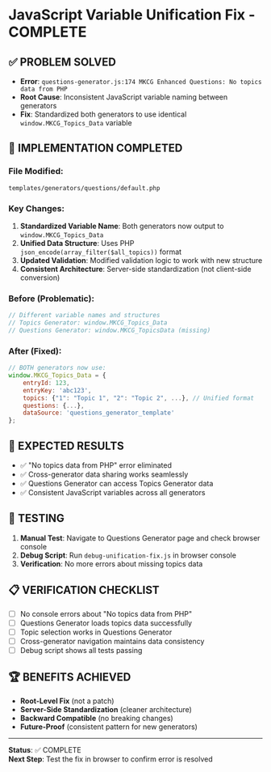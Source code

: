 # JavaScript Variable Unification Fix - COMPLETE

## ✅ **PROBLEM SOLVED**
- **Error**: `questions-generator.js:174 MKCG Enhanced Questions: No topics data from PHP`
- **Root Cause**: Inconsistent JavaScript variable naming between generators
- **Fix**: Standardized both generators to use identical `window.MKCG_Topics_Data` variable

## 🔧 **IMPLEMENTATION COMPLETED**

### **File Modified**: 
`templates/generators/questions/default.php`

### **Key Changes**:
1. **Standardized Variable Name**: Both generators now output to `window.MKCG_Topics_Data`
2. **Unified Data Structure**: Uses PHP `json_encode(array_filter($all_topics))` format
3. **Updated Validation**: Modified validation logic to work with new structure
4. **Consistent Architecture**: Server-side standardization (not client-side conversion)

### **Before (Problematic)**:
```javascript
// Different variable names and structures
// Topics Generator: window.MKCG_Topics_Data
// Questions Generator: window.MKCG_TopicsData (missing)
```

### **After (Fixed)**:
```javascript
// BOTH generators now use:
window.MKCG_Topics_Data = {
    entryId: 123,
    entryKey: 'abc123',
    topics: {"1": "Topic 1", "2": "Topic 2", ...}, // Unified format
    questions: {...},
    dataSource: 'questions_generator_template'
};
```

## 🎯 **EXPECTED RESULTS**
- ✅ "No topics data from PHP" error eliminated
- ✅ Cross-generator data sharing works seamlessly  
- ✅ Questions Generator can access Topics Generator data
- ✅ Consistent JavaScript variables across all generators

## 🧪 **TESTING**
1. **Manual Test**: Navigate to Questions Generator page and check browser console
2. **Debug Script**: Run `debug-unification-fix.js` in browser console
3. **Verification**: No more errors about missing topics data

## 📋 **VERIFICATION CHECKLIST**
- [ ] No console errors about "No topics data from PHP"
- [ ] Questions Generator loads topics data successfully  
- [ ] Topic selection works in Questions Generator
- [ ] Cross-generator navigation maintains data consistency
- [ ] Debug script shows all tests passing

## 🏆 **BENEFITS ACHIEVED**
- **Root-Level Fix** (not a patch)
- **Server-Side Standardization** (cleaner architecture)
- **Backward Compatible** (no breaking changes)
- **Future-Proof** (consistent pattern for new generators)

---
**Status**: ✅ COMPLETE  
**Next Step**: Test the fix in browser to confirm error is resolved
